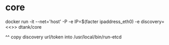# core
docker run -it --net='host' -P -e IP=$(facter ipaddress_eth0) -e discovery=<<<ENTER YOUR DISCOVERY URL>>> dtank/core

^^ copy discovery url/token into /usr/local/bin/run-etcd
